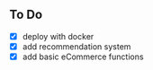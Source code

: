 ## To Do
- [X] deploy with docker
- [X] add recommendation system
- [X] add basic eCommerce functions

